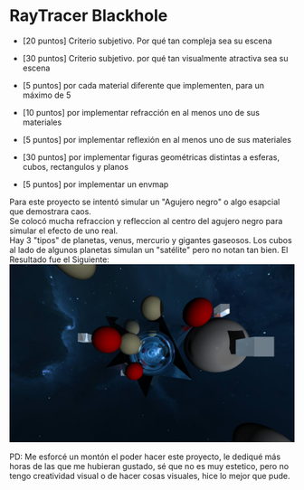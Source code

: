 # RayTracer Blackhole   
  
- [20 puntos] Criterio subjetivo. Por qué tan compleja sea su escena  
- [30 puntos] Criterio subjetivo. por qué tan visualmente atractiva sea su escena  
  
- [5 puntos] por cada material diferente que implementen, para un máximo de 5  
- [10 puntos] por implementar refracción en al menos uno de sus materiales  
- [5 puntos] por implementar reflexión en al menos uno de sus materiales  
- [30 puntos] por implementar figuras geométricas distintas a esferas, cubos, rectangulos y planos  
- [5 puntos] por implementar un envmap  
  
Para este proyecto se intentó simular un "Agujero negro" o algo esapcial que demostrara caos.  
Se colocó mucha refraccion y refleccion al centro del agujero negro para simular el efecto de uno real.  
Hay 3 "tipos" de planetas, venus, mercurio y gigantes gaseosos. Los cubos al lado de algunos planetas simulan un "satélite" pero no notan tan bien.
El Resultado fue el Siguiente:  
![Figura 1](./r.bmp)  

PD: Me esforcé un montón el poder hacer este proyecto, le dediqué más horas de las que me hubieran gustado, sé que no es muy estetico, pero no tengo creatividad visual o de hacer cosas visuales, hice lo mejor que pude.  

